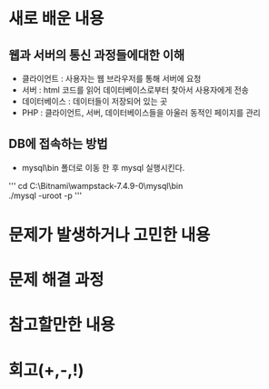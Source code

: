 # 새로 배운 내용
## 웹과 서버의 통신 과정들에대한 이해
 - 클라이언트 : 사용자는 웹 브라우저를 통해 서버에 요청
 - 서버 : html 코드를 읽어 데이터베이스로부터 찾아서 사용자에게 전송
 - 데이터베이스 : 데이터들이 저장되어 있는 곳
 - PHP : 클라이언트, 서버, 데이터베이스들을 아울러 동적인 페이지를 관리
    
## DB에 접속하는 방법
 - mysql\bin 폴더로 이동 한 후 mysql 실행시킨다.
 
''' 
    cd C:\Bitnami\wampstack-7.4.9-0\mysql\bin\
    ./mysql -uroot -p
'''
    

# 문제가 발생하거나 고민한 내용 

# 문제 해결 과정

# 참고할만한 내용

# 회고(+,-,!)

